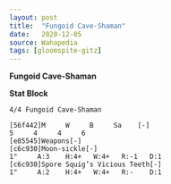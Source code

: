 ```yaml
---
layout: post
title:  "Fungoid Cave-Shaman"
date:   2020-12-05
source: Wahapedia
tags: [gloomspite-gitz]
---
```


**Fungoid Cave-Shaman**

**Stat Block**
```
4/4 Fungoid Cave-Shaman
```

```
[56f442]M     W     B     Sa    [-]
5     4     4     6     
[e85545]Weapons[-]
[c6c930]Moon-sickle[-]
1"     A:3    H:4+   W:4+   R:-1   D:1   
[c6c930]Spore Squig’s Vicious Teeth[-]
1"     A:2    H:4+   W:4+   R:-    D:1   
```


